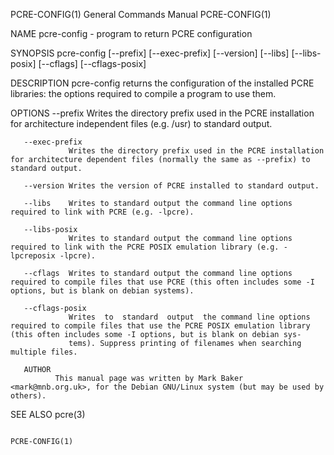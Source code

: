 PCRE-CONFIG(1)                                                                             General Commands Manual                                                                             PCRE-CONFIG(1)

NAME
       pcre-config - program to return PCRE configuration

SYNOPSIS
       pcre-config [--prefix] [--exec-prefix] [--version] [--libs] [--libs-posix] [--cflags] [--cflags-posix]

DESCRIPTION
       pcre-config returns the configuration of the installed PCRE libraries: the options required to compile a program to use them.

OPTIONS
       --prefix  Writes the directory prefix used in the PCRE installation for architecture independent files (e.g. /usr) to standard output.

       --exec-prefix
                 Writes the directory prefix used in the PCRE installation for architecture dependent files (normally the same as --prefix) to standard output.

       --version Writes the version of PCRE installed to standard output.

       --libs    Writes to standard output the command line options required to link with PCRE (e.g. -lpcre).

       --libs-posix
                 Writes to standard output the command line options required to link with the PCRE POSIX emulation library (e.g. -lpcreposix -lpcre).

       --cflags  Writes to standard output the command line options required to compile files that use PCRE (this often includes some -I options, but is blank on debian systems).

       --cflags-posix
                 Writes  to  standard  output  the command line options required to compile files that use the PCRE POSIX emulation library (this often includes some -I options, but is blank on debian sys‐
                 tems). Suppress printing of filenames when searching multiple files.

       AUTHOR
              This manual page was written by Mark Baker <mark@mnb.org.uk>, for the Debian GNU/Linux system (but may be used by others).

SEE ALSO
       pcre(3)

                                                                                                                                                                                               PCRE-CONFIG(1)
